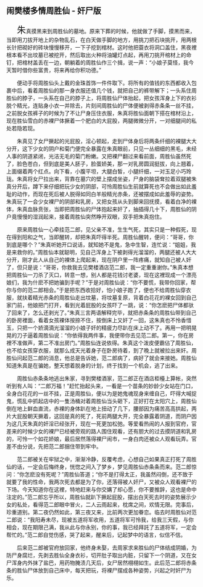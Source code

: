 ## 闹樊楼多情周胜仙 - 奸尸版

&emsp;&emsp;<font size=5>朱</font>真摸黑来到周胜仙的墓地。原来下葬的时候，他就做了手脚，摸黑而来，当即用刀拔开地上的杂物乱石，在白天做手脚的地方，用挑刀把石块挑开，用两根长针把砌好的砖块慢慢移开，一下子挖到棺材。这时他把蓑衣将洞口盖住，黑夜裡根本看不出坟墓已被挖开，然后取出火种将油罐灯点起，再用刀挑开棺材上的命钉，把棺材盖丢在一边，朝躺着的周胜仙作三个揖，说一声：“小娘子莫怪，我今天暂时借你些富贵，将来再给你积功德。”

&emsp;&emsp;便动手将周胜仙头上戴的金珠首饰一件件取下。将所有的值钱的东西都收入包裹中后，看着周胜仙的那一身衣服还值几个钱，就把自己的裤带解下；一头系住周胜仙的脖子，一头系在自己的脖子上，将周胜仙尸体抬起，把女孩浑身上下的衣衫脱个精光，连贴身小衣一并除去，片刻间周胜仙的尸体便被剥得赤条条一丝不挂，之前脱女孩裤子的时候为了不让尸身压住衣服，朱真将胜仙面朝下搭在棺材沿上，现在胜仙雪白的赤裸尸体撅着一个肥白的大屁股，两腿微微分开，一对细腿间的私处若隐若现。

&emsp;&emsp;朱真见了女尸撅起的光屁股，淫心顿起，走到尸体身后将两条纤细的裸腿大大分开，这下少女的阴户和菊门便完全暴露在朱真眼前，只见一丛细细的黑毛，未经人事的阴道紧闭，光洁无毛的菊门粉嫩。又把裸尸翻过来看前面，周胜仙虽然死了，脸色苍白，但到底是美人胚子，脸蛋娇美，那一对乳房圆润挺拔，向上翘着，上面缀着两个红点。向下看，小腹平坦，大腿白皙，小腿纤细，一对玉足小巧玲珑。朱真将女尸拉出来，背靠在墓穴的壁上摆成坐姿，尸身的脑袋耷拉着双腿被朱真分开后，蹲下来仔细把玩少女的阴部，可怜周胜仙生前就算死也不会做出如此羞耻的动作，而现在死后被人脱得如同白羊般精光赤条，还被摆成如此羞辱的姿势。朱真玩了一会少女裸尸的阴部和乳房，又把女孩从头到脚来回抚摸，看着白净的裸体，朱真血脉贲张，当即把周胜仙的尸体抱起来奸了，抽插得几十下，周胜仙的阴户竟慢慢的湿润起来，接着周胜仙突然睁开双眼，双手把朱真抱住。

&emsp;&emsp;原来周胜仙一心牵挂范二郎，见父亲不准，生生气死，其实只是一种假死，现在得到阳和之气，当即醒转，却把朱真吓得半死。周胜仙醒转，便问：“哥哥，你到底是哪个？”朱真听她开口说话，就知她不是鬼，急中生智，连忙说：“姐姐，我是来救你的。”周胜仙本就聪明，见自己浑身上下被剥得光溜溜的，两腿还被人大大分开，刚才此人从自己的裸体上爬起来，现在阴户里一阵疼痛，就知自己被人奸了，但只是说：“哥哥，你救我去见樊楼酒店范二郎，我一定重重谢你。”朱真本想把周胜仙一刀杀了灭口，转意一想，别人都是花钱讨老婆，现在这裡现成一个漂亮娘们，我为什麽不把她骗到手呢？”于是对周胜仙说：“你不要慌，我带你回家，帮你与你的范二郎相会。”于是把东西收拾好，怕小娘子跑了，便也不给周胜仙穿衣服，就扶着精光赤条的周胜仙走出坟墓，将坟墓复原，背着白花花的裸女回到自己家门前，他娘把门打开，看到光着屁股的女孩吓了一跳，说：“你怎麽把尸体都驮了回来了，怎么还剥光了。”朱真三言两语解释完毕，就把赤条条的周胜仙带到自己的卧房裡面，看着女孩裸体按捺不住，按倒床上又奸了一回，这朱真也不怜香惜玉，只把一个娇滴滴光溜溜的小娘子奸的精疲力尽趴在床上动不了。再用一把明晃晃的刀子逼着周胜仙说：“你依得我两件事，我便带你去见范二郎。第一，你在房裡不准做声，第二不准出房门。”周胜仙连说依得。朱真这个泼皮便霸佔了周胜仙，也不给女孩穿衣服，就那么成天光着身子在卧房待着，到了晚上就被拉出来奸。周胜仙问起范二郎的消息，他总是告诉她，范二郎病了，病好了就会来接她。周胜仙知道朱真是在骗她，整天想着脱身的计划，终于找到一个机会，逃了出来。

&emsp;&emsp;周胜仙赤条条地逃出朱家，寻到樊楼酒家，范二郎正在酒店柜檯上算帐，突然听到有人叫：“二郎万福！”赶忙抬起头来，一看是一个苗条的妙龄少女站在门口，全身白花花的一丝不挂，正是周胜仙，便以为是她鬼魂现身来缠自己，吓得大喊捉鬼，慌乱中抓起店中的一隻汤桶对着周胜仙当头砸下，正好打在太阳穴上，周胜仙倒在地上鲜血直流，赤裸的身体趴在地上扭动了几下，腰部因为痛苦高高拱起，两片大屁股朝天撅着，这回是真的死了，死前两腿大开，完全暴露着阴道，而阴户因为这几天朱真的奸淫已经张开，现在一死更加松弛。等爱看热闹的人报到官府，官差来的时候少女的裸尸已经被旁观的路人围住观看，还有胆大的过去摸阴道和乳房的，可怜一个如花娇娘，最后居然落得裸尸闹市，一身白肉还被众人观看玩弄。官差不由分说，先把范二郎捆住带到牢中。

&emsp;&emsp;范二郎被关在牢狱之中，渐渐冷静，反覆考虑，心想自己如果真正打死了周胜仙的话，一定会后悔终身，恍惚之间入了梦乡，梦见周胜仙赤条条而来。范二郎惊问：“你怎麽没有死呢？”周胜仙答道；“你不是打得太正，我虽然闷倒，还不致于就要了我的性命，我两次死去都是为了你，还落得被人奸尸，又被众人观看裸尸的下场。今天知道你在这裡，特地赶来与你交媾了却心愿，你不要推辞，这也是命中注定的。”范二郎忘乎所以，周胜仙就趴下撅起屁股，摆出白天死去时的姿势展示少女的私处，看得范二郎眼中冒火，二人云雨起来，枕席之间，欢情无限。完事后，珍重道别。第二夜仍然如此，第三夜又来，比前两次更加眷恋。临去时周胜仙对范二郎说：“我阳寿未尽，现被五道将军收用，五道将军可怜我，给我三天假，与你相会，现在期限己满，我从此与你永别，你的事，我已经拜託了五道将军，一定会帮忙的。”范二郎自觉伤感，哭了起来，醒来后，记起梦中的语言，似信不信。

&emsp;&emsp;后来范二郎被官府放回家，他终身未娶，去周家求来胜仙的尸体结成阴婚，为防尸身腐烂，先剥去胜仙全身衣衫，切开肚子取出内脏，只留下一个阴道，又在女尸浑身内外抹了盐巴，用药物腌渍几天后，女尸居然栩栩如生。此后范二郎将赤条条的胜仙尸体放到自己床中，每天把玩，将裸尸摆成各种姿势，兴起之时奸尸为乐。
